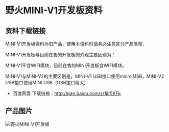 # 野火MINI-V1开发板资料

## 资料下载链接
MINI-V1开发板资料为旧产品，使用本资料时请务必注意区分产品类型，

MINI-V1开发板与目前在售的开发板的外观主要区别为：

MINI-V1不含WIFI模块，目前在售的MINI开发板含WIFI模块。

MINI-V1与MINI-V2的主要区别是，MINI-V1 USB接口使用micro USB，MINI-V2 USB接口使用MINI USB（USB接口稍大）

* 百度网盘 下载链接：http://pan.baidu.com/s/1jIr5KFk

## 产品图片
![野火MINI-V1开发板](https://raw.githubusercontent.com/wiki/Embdefire/products/images/旧产品/野火MINI-V1开发板.jpg)
